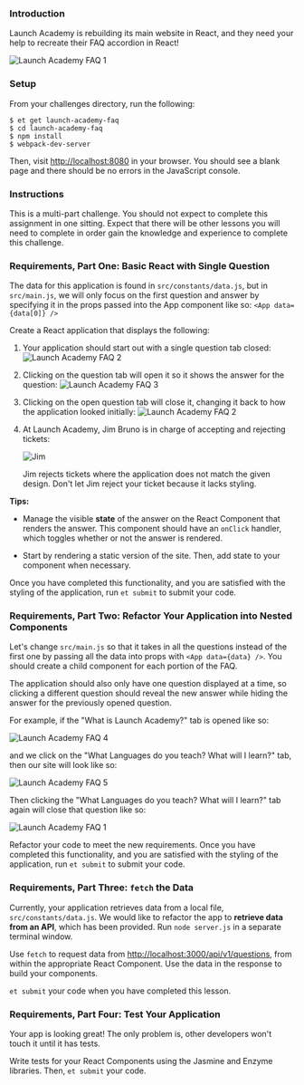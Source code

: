 ### Introduction

Launch Academy is rebuilding its main website in React, and they need your help
to recreate their FAQ accordion in React!

![Launch Academy FAQ 1][launch-academy-faq-1]

### Setup

From your challenges directory, run the following:

```no-highlight
$ et get launch-academy-faq
$ cd launch-academy-faq
$ npm install
$ webpack-dev-server
```

Then, visit <http://localhost:8080> in your browser. You should see a blank page
and there should be no errors in the JavaScript console.

### Instructions

This is a multi-part challenge. You should not expect to complete this assignment
in one sitting. Expect that there will be other lessons you will need to complete
in order gain the knowledge and experience to complete this challenge.

### Requirements, Part One: Basic React with Single Question

The data for this application is found in `src/constants/data.js`, but in `src/main.js`, we will only focus on the first question and answer by specifying it in the props passed into the App component like so: `<App data={data[0]} />`

Create a React application that displays the following:

1.  Your application should start out with a single question tab closed:
    ![Launch Academy FAQ 2][launch-academy-faq-2]

2.  Clicking on the question tab will open it so it shows the answer for the question:
    ![Launch Academy FAQ 3][launch-academy-faq-3]

3.  Clicking on the open question tab will close it, changing it back to how the application looked initially:
    ![Launch Academy FAQ 2][launch-academy-faq-2]

4. At Launch Academy, Jim Bruno is in charge of accepting and rejecting tickets:

   ![Jim][jim]

   Jim rejects tickets where the application does not match the given design.
   Don't let Jim reject your ticket because it lacks styling.

**Tips:**

* Manage the visible **state** of the answer on the React Component that
    renders the answer. This component should have an `onClick` handler, which
    toggles whether or not the answer is rendered.

* Start by rendering a static version of the site. Then, add state to your component when necessary.

Once you have completed this functionality, and you are satisfied with the styling
of the application, run `et submit` to submit your code.

### Requirements, Part Two: Refactor Your Application into Nested Components

Let's change `src/main.js` so that it takes in all the questions instead of the first one by passing all the data into props with `<App data={data} />`. You should create a child component for each portion of the FAQ.

The application should also only have one question displayed at a time, so clicking a different question should reveal the new answer while hiding the answer for the previously opened question.

For example, if the "What is Launch Academy?" tab is opened like so:

![Launch Academy FAQ 4][launch-academy-faq-4]

and we click on the
"What Languages do you teach? What will I learn?" tab, then our site will
look like so:

![Launch Academy FAQ 5][launch-academy-faq-5]

Then clicking the "What Languages do you teach? What will I learn?" tab again will close that question like so:

![Launch Academy FAQ 1][launch-academy-faq-1]

Refactor your code to meet the new requirements. Once you have completed this
functionality, and you are satisfied with the styling of the application, run
`et submit` to submit your code.


### Requirements, Part Three: `fetch` the Data

Currently, your application retrieves data from a local file, `src/constants/data.js`.
We would like to refactor the app to **retrieve data from an API**, which has
been provided. Run `node server.js` in a separate terminal window.

Use `fetch` to request data from <http://localhost:3000/api/v1/questions>, from
within the appropriate React Component. Use the data in the response to build
your components.

`et submit` your code when you have completed this lesson.

### Requirements, Part Four: Test Your Application

Your app is looking great! The only problem is, other developers won't touch it
until it has tests.

Write tests for your React Components using the Jasmine and Enzyme libraries.
Then, `et submit` your code.

[jim]: https://launchpass-production.s3.amazonaws.com/uploads/user/profile_photo/229/me.jpg
[launch-academy-faq-1]: https://s3.amazonaws.com/horizon-production/images/launch-academy-faq-1.png
[launch-academy-faq-2]: https://s3.amazonaws.com/horizon-production/images/launch-academy-faq-1new.png
[launch-academy-faq-3]: https://s3.amazonaws.com/horizon-production/images/launch-academy-faq-2new.png
[launch-academy-faq-4]: https://s3.amazonaws.com/horizon-production/images/launch-academy-faq-2.png
[launch-academy-faq-5]: https://s3.amazonaws.com/horizon-production/images/launch-academy-faq-3.png
